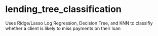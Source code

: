 # lending_tree_classification
Uses Ridge/Lasso Log Regression, Decision Tree, and KNN to classifiy whether a client is likely to miss payments on their loan
